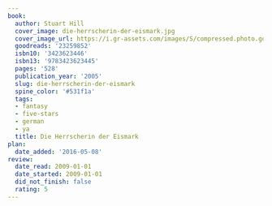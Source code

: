 ```yaml
---
book:
  author: Stuart Hill
  cover_image: die-herrscherin-der-eismark.jpg
  cover_image_url: https://i.gr-assets.com/images/S/compressed.photo.goodreads.com/books/1411373181l/23259852._SX98_.jpg
  goodreads: '23259852'
  isbn10: '3423623446'
  isbn13: '9783423623445'
  pages: '528'
  publication_year: '2005'
  slug: die-herrscherin-der-eismark
  spine_color: '#531f1a'
  tags:
  - fantasy
  - five-stars
  - german
  - ya
  title: Die Herrscherin der Eismark
plan:
  date_added: '2016-05-08'
review:
  date_read: 2009-01-01
  date_started: 2009-01-01
  did_not_finish: false
  rating: 5
---
```

